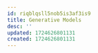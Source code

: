 ```yaml
---
id: riqblqsll5nob5is3af3is9
title: Generative Models
desc: ''
updated: 1724626801131
created: 1724626801131
---
```

